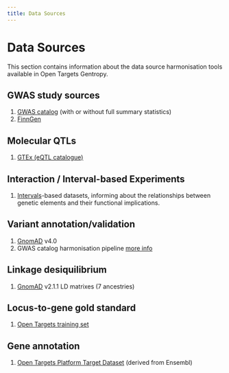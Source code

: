 ```yaml
---
title: Data Sources
---
```


# Data Sources

This section contains information about the data source harmonisation tools available in Open Targets Gentropy.

## GWAS study sources

1. [GWAS catalog](gwas_catalog/_gwas_catalog.md) (with or without full summary statistics)
1. [FinnGen](finngen/_finngen.md)

## Molecular QTLs

1. [GTEx (eQTL catalogue)](eqtl_catalogue/_eqtl_catalogue.md)

## Interaction / Interval-based Experiments

1. [Intervals](intervals/_intervals.md)-based datasets, informing about the relationships between genetic elements and their functional implications.

## Variant annotation/validation

1. [GnomAD](gnomad/_gnomad.md) v4.0
1. GWAS catalog harmonisation pipeline [more info](https://www.ebi.ac.uk/gwas/docs/methods/summary-statistics#_harmonised_summary_statistics_data)

## Linkage desiquilibrium

1. [GnomAD](gnomad/_gnomad.md) v2.1.1 LD matrixes (7 ancestries)

## Locus-to-gene gold standard

1. [Open Targets training set](open_targets/l2g_gold_standard.md)

## Gene annotation

1. [Open Targets Platform Target Dataset](open_targets/target.md) (derived from Ensembl)
